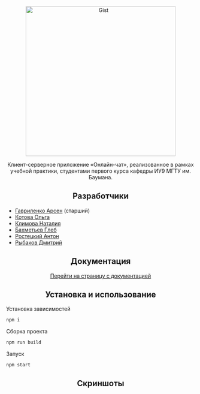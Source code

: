 <div align="center">
   <a href="https://github.com/webpack/webpack">
      <img width="400" src="https://image.ibb.co/nfm5vK/logo_full_black_blue.jpg" alt="Gist">
   </a>

   <p>
      Клиент-серверное приложение «Онлайн-чат», реализованное в рамках учебной практики, студентами первого курса кафедры ИУ9 МГТУ им. Баумана.
   </p>
</div>

<h2 align="center">Разработчики</h2>

* [Гавриленко Арсен](https://github.com/senya-g) (старший)
* [Котова Ольга](https://github.com/volhamster)
* [Климова Наталия](https://github.com/tataklim)
* [Бахметьев Глеб](https://github.com/sk8bored)
* [Ростецкий Антон](https://github.com/AntonRostetskiy)
* [Рыбаков Дмитрий](https://github.com/bulletmys)

<h2 align="center">Документация</h2>
<div align="center">
   <a href="https://bmstu-iu9.github.io/utp2018-1-chat">Перейти на страницу с документацией</a>
</div>

<h2 align="center">Установка и использование</h2>
Установка зависимостей

```bash
npm i
```

Сборка проекта
```bash
npm run build
```

Запуск
```bash
npm start
```

<h2 align="center">Скриншоты</h2>
<div align="center">
   <p><img src="https://image.ibb.co/dwSWkK/chat_m.jpg" alt=""></p>
</div>

